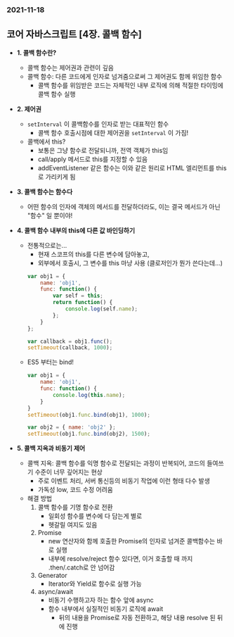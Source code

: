 ### 2021-11-18

## 코어 자바스크립트 [4장. 콜백 함수]
- **1. 콜백 함수란?**
    - 콜백 함수는 제어권과 관련이 깊음
    - 콜백 함수: 다른 코드에게 인자로 넘겨줌으로써 그 제어권도 함께 위임한 함수
        - 콜백 함수를 위임받은 코드는 자체적인 내부 로직에 의해 적절한 타이밍에 콜백 함수 실행

- **2. 제어권**
    - `setInterval` 이 콜백함수를 인자로 받는 대표적인 함수
        - 콜백 함수 호출시점에 대한 제어권을 `setInterval` 이 가짐!
    - 콜백에서 this?
        - 보통은 그냥 함수로 전달되니까, 전역 객체가 this임
        - call/apply 메서드로 this를 지정할 수 있음
        - addEventListener 같은 함수는 이와 같은 원리로 HTML 엘리먼트를 this 로 가리키게 됨

- **3. 콜백 함수는 함수다**
    - 어떤 함수의 인자에 객체의 메서드를 전달하더라도, 이는 결국 메서드가 아닌 "함수" 일 뿐이야!

- **4. 콜백 함수 내부의 this에 다른 값 바인딩하기** 
    - 전통적으로는...
        - 현재 스코프의 this를 다른 변수에 담아놓고, 
        - 외부에서 호출시, 그 변수를 this 마냥 사용 (클로저인가 뭔가 쓴다는데...)
        ```javascript
        var obj1 = {
            name: 'obj1',
            func: function() {
                var self = this;
                return function() {
                    console.log(self.name);
                };
            }                   
        };
        
        var callback = obj1.func();
        setTimeout(callback, 1000);
        ```
    - ES5 부터는 bind!
        ```javascript
        var obj1 = {
            name: 'obj1',
            func: function() {
                console.log(this.name);        
            }    
        }
        setTimeout(obj1.func.bind(obj1), 1000);
        
        var obj2 = { name: 'obj2' };
        setTimeout(obj1.func.bind(obj2), 1500);
        ```

- **5. 콜백 지옥과 비동기 제어**
    - 콜백 지옥: 콜백 함수를 익명 함수로 전달되는 과정이 반복되어, 코드의 들여쓰기 수준이 너무 깊어지는 현상
        - 주로 이벤트 처리, 서버 통신등의 비동기 작업에 이런 형태 다수 발생
        - 가독성 low, 코드 수정 어려움
    - 해결 방법
        1. 콜백 함수를 기명 함수로 전환
            - 일회성 함수를 변수에 다 담는게 별로
            - 헷갈릴 여지도 있음
        2. Promise
            - new 연산자와 함께 호출한 Promise의 인자로 넘겨준 콜백함수는 바로 실행
            - 내부에 resolve/reject 함수 있다면, 이거 호출할 때 까지 .then/.catch로 안 넘어감
        3. Generator
            - Iterator와 Yield로 함수로 실행 가능
        4. async/await
            - 비동기 수행하고자 하는 함수 앞에 async
            - 함수 내부에서 실질적인 비동기 로직에 await
                - 뒤의 내용을 Promise로 자동 전환하고, 해당 내용 resolve 된 뒤에 진행
